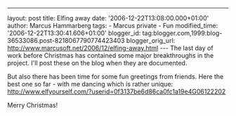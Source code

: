 ---
layout: post
title: Elfing away date: '2006-12-22T13:08:00.000+01:00'
author: Marcus Hammarberg
tags: - Marcus
private - Fun modified_time: '2006-12-22T13:30:41.606+01:00'
blogger_id: tag:blogger.com,1999:blog-36533086.post-8218067790774423403
blogger_orig_url: http://www.marcusoft.net/2006/12/elfing-away.html ---
The last day of work before Christmas has contained some major
breakthroughs in the project. I'll post these on the blog when they are
documented.

But also there has been time for some fun greetings from friends. Here
the best one so far - with me dancing which is rather unique:
<http://www.elfyourself.com/?userid=0f3137be6d86ca0fc1a19e4G06122202>

Merry Christmas!
